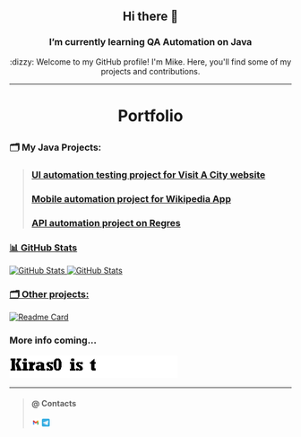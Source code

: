 ## <p align="center"> Hi there 👋 </p>
### <p align="center"> I’m currently learning QA Automation on Java </p>
<p align="center"> 	:dizzy: Welcome to my GitHub profile! I'm Mike. Here, you'll find some of my projects and contributions.
</p>

--- 



# <p align="center"> Portfolio </p>

### 🗂️ My Java Projects:
>
>### <a target="_blank" href="https://github.com/kiras0/visitacity_tests"> UI automation testing project for Visit A City website
> 
>### <a target="_blank" href="https://github.com/kiras0/mobile_wikiapp_test"> Mobile automation project for Wikipedia App
>
>### <a target="_blank" href="https://github.com/kiras0/reqres_api_tests"> API automation project on Regres


### 📊 GitHub Stats

![GitHub Stats](https://github-readme-stats.vercel.app/api?username=kiras0&theme=algolia)
![GitHub Stats](https://github-profile-summary-cards.vercel.app/api/cards/profile-details?username=kiras0&theme=algolia)

### 🗂️ Other projects:
[![Readme Card](https://github-readme-stats.vercel.app/api/pin/?username=kiras0&repo=demoqa_test_23)](https://github.com/kiras0/demoqa_test_23)


### More info coming...
<img src="img/Kiras0IsTyping.gif" alt="Coming Soon..." width="300" height="40">

---

>
>#### @ Contacts
><a href = "mailto:kiras0git@gmail.com"><img width="3%" title="Gmail" src="img/gmail-svgrepo-com.svg"></a>
><a href = "https://t.me/mikenvico"><img width="3%" title="Telegram" src="img/telegram-svgrepo-com.svg"></a>
#
 
